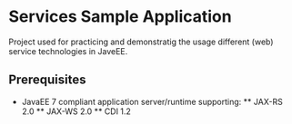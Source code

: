# Services Sample Application

Project used for practicing and demonstratig the usage different (web) service technologies in JaveEE.

## Prerequisites 
* JavaEE 7 compliant application server/runtime supporting:
** JAX-RS 2.0
** JAX-WS 2.0
** CDI 1.2